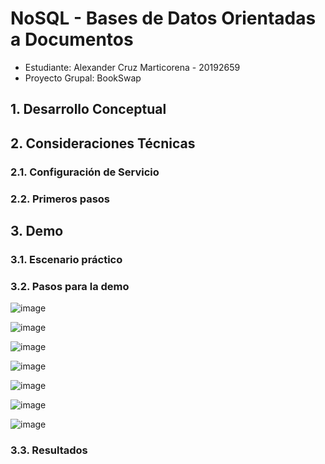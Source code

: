 # NoSQL - Bases de Datos Orientadas a Documentos
* Estudiante: Alexander Cruz Marticorena - 20192659 
* Proyecto Grupal: BookSwap
## 1. Desarrollo Conceptual
## 2. Consideraciones Técnicas
### 2.1. Configuración de Servicio
### 2.2. Primeros pasos
## 3. Demo
### 3.1. Escenario práctico
### 3.2. Pasos para la demo
![image](https://github.com/bri226/Arqui_Soft_G4/assets/98053517/1c18cd65-a888-4330-9c43-ff7533b42324)

![image](https://github.com/bri226/Arqui_Soft_G4/assets/98053517/4cbe4032-a369-46b0-9d97-f2a65f44e6f9)

![image](https://github.com/bri226/Arqui_Soft_G4/assets/98053517/89c4328e-06fc-4264-bb22-17f063069ab7)

![image](https://github.com/bri226/Arqui_Soft_G4/assets/98053517/867d008f-09a4-4c94-a6d2-853e0516b7e9)

![image](https://github.com/bri226/Arqui_Soft_G4/assets/98053517/c5787279-3109-468e-b8c9-7f84af7f8bdf)

![image](https://github.com/bri226/Arqui_Soft_G4/assets/98053517/a244bd1f-3385-40e3-82d2-a9e0f6ad0146)

![image](https://github.com/bri226/Arqui_Soft_G4/assets/98053517/dcf4aabc-37c2-4f73-b391-d6d91e6925e1)




### 3.3. Resultados
